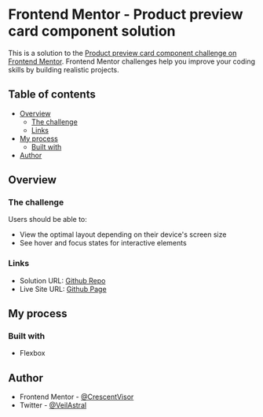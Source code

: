 # Frontend Mentor - Product preview card component solution

This is a solution to the [Product preview card component challenge on Frontend Mentor](https://www.frontendmentor.io/challenges/product-preview-card-component-GO7UmttRfa). Frontend Mentor challenges help you improve your coding skills by building realistic projects. 

## Table of contents

- [Overview](#overview)
  - [The challenge](#the-challenge)
  - [Links](#links)
- [My process](#my-process)
  - [Built with](#built-with)
- [Author](#author)

## Overview

### The challenge

Users should be able to:

- View the optimal layout depending on their device's screen size
- See hover and focus states for interactive elements

### Links

- Solution URL: [Github Repo](https://github.com/jaheemprevost/product-preview-component)
- Live Site URL: [Github Page](https://jaheemprevost.github.io/product-preview-component)

## My process

### Built with

- Flexbox

## Author
- Frontend Mentor - [@CrescentVisor](https://www.frontendmentor.io/profile/CrescentVisor)
- Twitter - [@VeilAstral](https://www.twitter.com/@VeilAstral)


